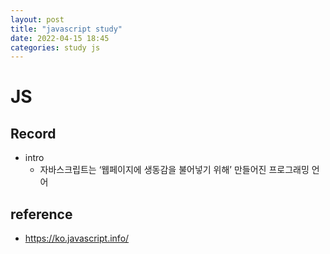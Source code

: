 ```yaml
---
layout: post
title: "javascript study"
date: 2022-04-15 18:45
categories: study js
---
```


# JS

## Record
- intro
  - 자바스크립트는 ‘웹페이지에 생동감을 불어넣기 위해’ 만들어진 프로그래밍 언어

## reference
- https://ko.javascript.info/

